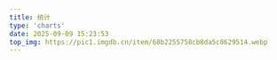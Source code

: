 ```yaml
---
title: 统计
type: 'charts'
date: 2025-09-09 15:23:53
top_img: https://pic1.imgdb.cn/item/68b2255758cb8da5c8629514.webp
---
```



<!-- 文章发布时间统计图 -->
<div id="posts-chart" data-start="2024-10" style="border-radius: 8px; height: 300px; padding: 10px;"></div>
<!-- 文章标签统计图 -->
<div id="tags-chart" data-length="10" style="border-radius: 8px; height: 300px; padding: 10px;"></div>
<!-- 文章分类统计图 -->
<div id="categories-chart" data-parent="true" style="border-radius: 8px; height: 300px; padding: 10px;"></div>
